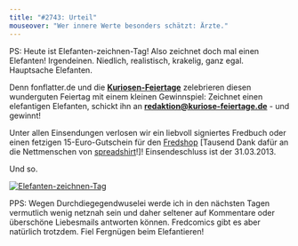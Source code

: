 ```yaml
---
title: "#2743: Urteil"
mouseover: "Wer innere Werte besonders schätzt: Ärzte."
---
```


PS:
Heute ist Elefanten-zeichnen-Tag!
Also zeichnet doch mal einen Elefanten! Irgendeinen. Niedlich, realistisch, krakelig, ganz egal. Hauptsache Elefanten.

Denn fonflatter.de und die <a href="http://www.kuriose-feiertage.de/"><strong>Kuriosen-Feiertage</strong></a> zelebrieren diesen wunderguten Feiertag mit einem kleinen Gewinnspiel: Zeichnet einen elefantigen Elefanten, schickt ihn an <a href="mailto:redaktion@kuriose-feiertage.de"><strong>redaktion@kuriose-feiertage.de</strong></a> - und gewinnt!

Unter allen Einsendungen verlosen wir ein liebvoll signiertes Fredbuch oder einen fetzigen 15-Euro-Gutschein für den <a href="http://fred-o-mat.spreadshirt.de/">Fredshop</a> [Tausend Dank dafür an die Nettmenschen von <a href="http://www.spreadshirt.de/">spreadshirt</a>!]!
Einsendeschluss ist der 31.03.2013.

Und so.

<a href="http://www.fonflatter.de/bilder/elefanten-zeichnen_2013_1200.png" title="Elefanten-zeichnen-Tag"><img src="http://www.fonflatter.de/bilder/elefanten-zeichnen_2013_400.png" alt="Elefanten-zeichnen-Tag" /></a>

PPS: 
Wegen Durchdiegegendwuselei werde ich in den nächsten Tagen vermutlich wenig netznah sein und daher seltener auf Kommentare oder überschöne Liebesmails antworten können. Fredcomics gibt es aber natürlich trotzdem.
Fiel Fergnügen beim Elefantieren!

